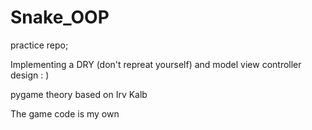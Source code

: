 # Snake_OOP
practice repo;

Implementing a DRY (don't repreat yourself) and model view controller design : )

pygame theory based on Irv Kalb

The game code is my own